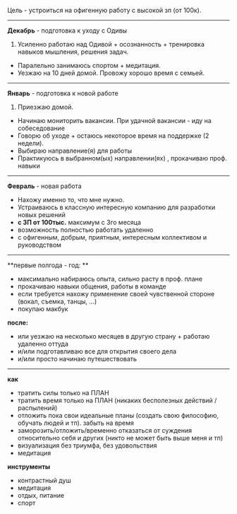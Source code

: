 Цель - устроиться на офигенную работу с высокой зп (от 100к).

---

**Декабрь** - подготовка к уходу с Одивы

1. Усиленно работаю над Одивой + осознанность + тренировка навыков мышления, решения задач.
- Паралельно занимаюсь спортом + медитация.
- Уезжаю на 10 дней домой. Провожу хорошо время с семьей.

---

**Январь** - подготовка к новой работе

1. Приезжаю домой. 
- Начинаю мониторить вакансии. При удачной вакансии - иду на собеседование
- Говорю об уходе + остаюсь некоторое время на поддержке (2 недели).
- Выбираю направление(я) для работы
- Практикуюсь в выбранном(ых) направлении(ях) , прокачиваю проф. навыки

---

**Февраль** - новая работа

- Нахожу именно то, что мне нужно. 
- Устраиваюсь в классную интересную компанию для разработки новых решений 
 - **с ЗП от 100тыс.** максимум с 3го месяца 
 - возможность полностью работать удаленно
 - с офигенным, добрым, приятным, интересным коллективом и руководством

---

**первые полгода - год: **
- максимально набираюсь опыта, сильно расту в проф. плане
- прокачиваю навыки общения, работы в команде
- если требуется нахожу применение своей чувственной стороне (вокал, съемка, танцы, ...)
- покупаю макбук

**после:**
- или уезжаю на несколько месяцев в другую страну + работаю удаленно оттуда
- и/или подготавливаю все для открытия своего дела
- и/или просто начинаю путешествовать

---

**как**
- тратить силы только на ПЛАН
- тратить время только на ПЛАН (никаких бесполезных действий / распылений)
- отложить пока свои идеальные планы (создать свою философию, обучать людей и тп). забыть на время
- заморозить/отложить/временно отказаться от суждения относительно себя и других (никто не может быть выше меня и тп)
- визуализация без триумфа, без удовольствия
- медитация


**инструменты**
- контрастный душ
- медитация
- отдых, питание
- спорт

